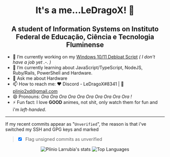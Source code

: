 <h1 align="center">It's a me...LeDragoX! 👋</h1>

<h2 align="center">A student of Information Systems on Instituto Federal de Educação, Ciência e Tecnologia Fluminense</h2>

- 🔭 I’m currently working on my [Windows 10/11 Debloat Script](https://github.com/LeDragoX/Win10SmartDebloat) _( I don't have a job yet .-. )_
- 🌱 I’m currently learning about JavaScript/TypeScript, NodeJS, Ruby/Rails, PowerShell and Hardware.
- 💬 Ask me about Hardware
- 📫 How to reach me: ❤️ Discord - LeDragoX#8341 | 📧 plinio2xd@gmail.com
- 😄 Pronouns: _Ora Ora Ora Ora Ora Ora Ora Ora Ora Ora !_
- ⚡ Fun fact: I love **GOOD** animes, not shit, only watch them for fun and i'm _left-handed_.

<hr>

If my recent commits appear as "`Unverified`", the reason is that i've switched my SSH and GPG keys and marked

> - [x] Flag unsigned commits as unverified

<p align="center">
<img src="https://github-readme-stats.vercel.app/api?username=ledragox&show_icons=true&title_color=#123454" alt="Plínio Larrubia's stats" />
<img src="https://github-readme-stats.vercel.app/api/top-langs/?username=ledragox&layout=compact" alt="Top Languages" />
</p>

<!--
**LeDragoX/LeDragoX** is a ✨ _special_ ✨ repository because its `README.md` (this file) appears on your GitHub profile.

Here are some ideas to get you started:

- 🔭 I’m currently working on ...
- 🌱 I’m currently learning ...
- 👯 I’m looking to collaborate on ...
- 🤔 I’m looking for help with ...
- 💬 Ask me about ...
- 📫 How to reach me: ...
- 😄 Pronouns: ...
- ⚡ Fun fact: ...
-->
